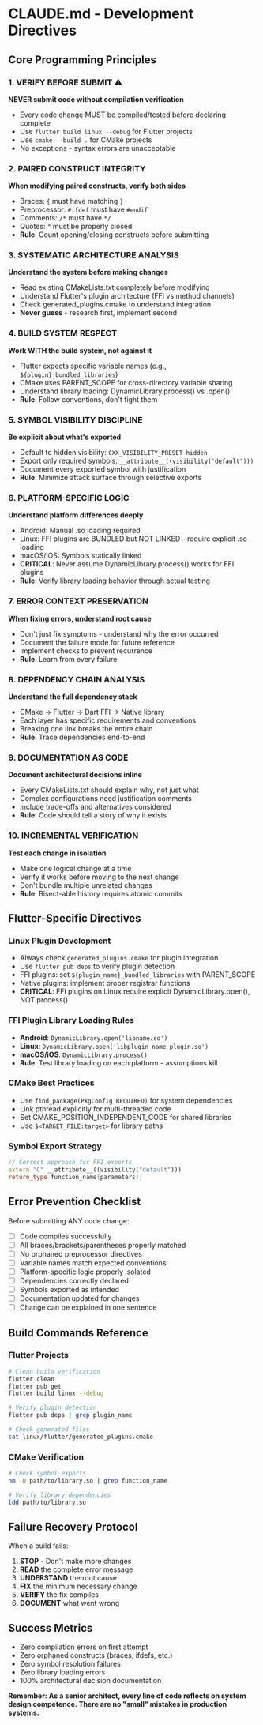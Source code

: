 # CLAUDE.md - Development Directives

## Core Programming Principles

### 1. **VERIFY BEFORE SUBMIT** ⚠️
**NEVER submit code without compilation verification**
- Every code change MUST be compiled/tested before declaring complete
- Use `flutter build linux --debug` for Flutter projects
- Use `cmake --build .` for CMake projects
- No exceptions - syntax errors are unacceptable

### 2. **PAIRED CONSTRUCT INTEGRITY**
**When modifying paired constructs, verify both sides**
- Braces: `{` must have matching `}`
- Preprocessor: `#ifdef` must have `#endif`
- Comments: `/*` must have `*/`
- Quotes: `"` must be properly closed
- **Rule**: Count opening/closing constructs before submitting

### 3. **SYSTEMATIC ARCHITECTURE ANALYSIS**
**Understand the system before making changes**
- Read existing CMakeLists.txt completely before modifying
- Understand Flutter's plugin architecture (FFI vs method channels)
- Check generated_plugins.cmake to understand integration
- **Never guess** - research first, implement second

### 4. **BUILD SYSTEM RESPECT**
**Work WITH the build system, not against it**
- Flutter expects specific variable names (e.g., `${plugin}_bundled_libraries`)
- CMake uses PARENT_SCOPE for cross-directory variable sharing
- Understand library loading: DynamicLibrary.process() vs .open()
- **Rule**: Follow conventions, don't fight them

### 5. **SYMBOL VISIBILITY DISCIPLINE**
**Be explicit about what's exported**
- Default to hidden visibility: `CXX_VISIBILITY_PRESET hidden`
- Export only required symbols: `__attribute__((visibility("default")))`
- Document every exported symbol with justification
- **Rule**: Minimize attack surface through selective exports

### 6. **PLATFORM-SPECIFIC LOGIC**
**Understand platform differences deeply**
- Android: Manual .so loading required
- Linux: FFI plugins are BUNDLED but NOT LINKED - require explicit .so loading
- macOS/iOS: Symbols statically linked
- **CRITICAL**: Never assume DynamicLibrary.process() works for FFI plugins
- **Rule**: Verify library loading behavior through actual testing

### 7. **ERROR CONTEXT PRESERVATION**
**When fixing errors, understand root cause**
- Don't just fix symptoms - understand why the error occurred
- Document the failure mode for future reference
- Implement checks to prevent recurrence
- **Rule**: Learn from every failure

### 8. **DEPENDENCY CHAIN ANALYSIS**
**Understand the full dependency stack**
- CMake → Flutter → Dart FFI → Native library
- Each layer has specific requirements and conventions
- Breaking one link breaks the entire chain
- **Rule**: Trace dependencies end-to-end

### 9. **DOCUMENTATION AS CODE**
**Document architectural decisions inline**
- Every CMakeLists.txt should explain why, not just what
- Complex configurations need justification comments
- Include trade-offs and alternatives considered
- **Rule**: Code should tell a story of why it exists

### 10. **INCREMENTAL VERIFICATION**
**Test each change in isolation**
- Make one logical change at a time
- Verify it works before moving to the next change
- Don't bundle multiple unrelated changes
- **Rule**: Bisect-able history requires atomic commits

## Flutter-Specific Directives

### Linux Plugin Development
- Always check `generated_plugins.cmake` for plugin integration
- Use `flutter pub deps` to verify plugin detection
- FFI plugins: set `${plugin_name}_bundled_libraries` with PARENT_SCOPE
- Native plugins: implement proper registrar functions
- **CRITICAL**: FFI plugins on Linux require explicit DynamicLibrary.open(), NOT process()

### FFI Plugin Library Loading Rules
- **Android**: `DynamicLibrary.open('libname.so')` 
- **Linux**: `DynamicLibrary.open('libplugin_name_plugin.so')` 
- **macOS/iOS**: `DynamicLibrary.process()`
- **Rule**: Test library loading on each platform - assumptions kill

### CMake Best Practices
- Use `find_package(PkgConfig REQUIRED)` for system dependencies
- Link pthread explicitly for multi-threaded code
- Set CMAKE_POSITION_INDEPENDENT_CODE for shared libraries
- Use `$<TARGET_FILE:target>` for library paths

### Symbol Export Strategy
```cpp
// Correct approach for FFI exports
extern "C" __attribute__((visibility("default")))
return_type function_name(parameters);
```

## Error Prevention Checklist

Before submitting ANY code change:

- [ ] Code compiles successfully
- [ ] All braces/brackets/parentheses properly matched
- [ ] No orphaned preprocessor directives
- [ ] Variable names match expected conventions
- [ ] Platform-specific logic properly isolated
- [ ] Dependencies correctly declared
- [ ] Symbols exported as intended
- [ ] Documentation updated for changes
- [ ] Change can be explained in one sentence

## Build Commands Reference

### Flutter Projects
```bash
# Clean build verification
flutter clean
flutter pub get
flutter build linux --debug

# Verify plugin detection
flutter pub deps | grep plugin_name

# Check generated files
cat linux/flutter/generated_plugins.cmake
```

### CMake Verification
```bash
# Check symbol exports
nm -D path/to/library.so | grep function_name

# Verify library dependencies
ldd path/to/library.so
```

## Failure Recovery Protocol

When a build fails:

1. **STOP** - Don't make more changes
2. **READ** the complete error message
3. **UNDERSTAND** the root cause
4. **FIX** the minimum necessary change
5. **VERIFY** the fix compiles
6. **DOCUMENT** what went wrong

## Success Metrics

- Zero compilation errors on first attempt
- Zero orphaned constructs (braces, ifdefs, etc.)
- Zero symbol resolution failures
- Zero library loading errors
- 100% architectural decision documentation

**Remember: As a senior architect, every line of code reflects on system design competence. There are no "small" mistakes in production systems.**